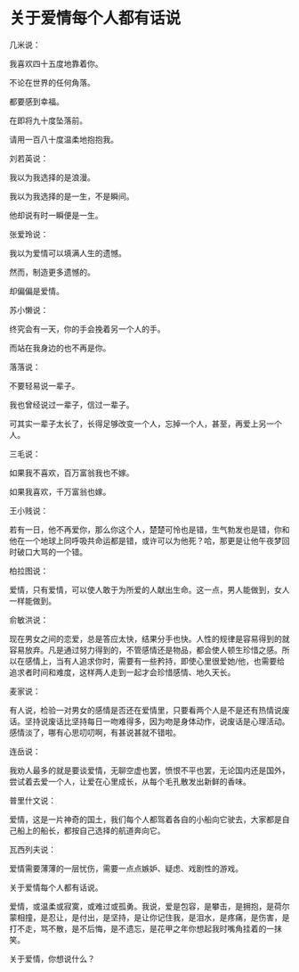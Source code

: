 # 关于爱情每个人都有话说

几米说： 

我喜欢四十五度地靠着你。 

不论在世界的任何角落。 

都要感到幸福。 

在即将九十度坠落前。 

请用一百八十度温柔地抱抱我。 

刘若英说： 

我以为我选择的是浪漫。 

我以为我选择的是一生，不是瞬间。 

他却说有时一瞬便是一生。 

张爱玲说： 

我以为爱情可以填满人生的遗憾。 

然而，制造更多遗憾的。 

却偏偏是爱情。 

苏小懒说： 

终究会有一天，你的手会挽着另一个人的手。 

而站在我身边的也不再是你。 

落落说： 

不要轻易说一辈子。 

我也曾经说过一辈子，信过一辈子。 

可其实一辈子太长了，长得足够改变一个人，忘掉一个人，甚至，再爱上另一个人。 

三毛说： 

如果我不喜欢，百万富翁我也不嫁。 

如果我喜欢，千万富翁也嫁。 

王小贱说： 

若有一日，他不再爱你，那么你这个人，楚楚可怜也是错，生气勃发也是错，你和他在一个地球上同呼吸共命运都是错，或许可以为他死？哈，那更是让他午夜梦回时破口大骂的一个错。 

柏拉图说： 

爱情，只有爱情，可以使人敢于为所爱的人献出生命。这一点，男人能做到，女人一样能做到。 

俞敏洪说： 

现在男女之间的恋爱，总是答应太快，结果分手也快。人性的规律是容易得到的就容易放弃。凡是通过努力得到的，不管感情还是物品，都会使人顿生珍惜之感。所以在感情上，当有人追求你时，需要有一些矜持，即使心里很爱她/他，也需要给追求者时间和难度，这样两人走到一起才会珍惜感情、地久天长。 

麦家说： 

有人说，检验一对男女的感情是否还在爱情里，只要看两个人是不是还有热情说废话。坚持说废话比坚持每日一吻难得多，因为吻是身体动作，说废话是心理活动。感情淡了，哪有心思叨叨啊，有甚说甚就不错啦。 

连岳说： 

我劝人最多的就是要谈爱情，无聊空虚也罢，愤恨不平也罢，无论国内还是国外，尝试着去爱一个人，让爱在心里成长，从每个毛孔散发出新鲜的香味。 

普里什文说： 

爱情，这是一片神奇的国土，我们每个人都驾着各自的小船向它驶去，大家都是自己船上的船长，都按自己选择的航道奔向它。 

瓦西列夫说： 

爱情需要薄薄的一层忧伤，需要一点点嫉妒、疑虑、戏剧性的游戏。 

关于爱情每个人都有话说。 

爱情，或温柔或寂寞，或难过或孤勇。我说，爱是包容，是攀击，是拥抱，是荷尔蒙相撞，是忍让，是付出，是坚持，是让你记住我，是泪水，是疼痛，是伤害，是打不走，骂不散，是不后悔，是不遗忘，是花甲之年你想起我时嘴角挂着的一抹笑。 

关于爱情，你想说什么？